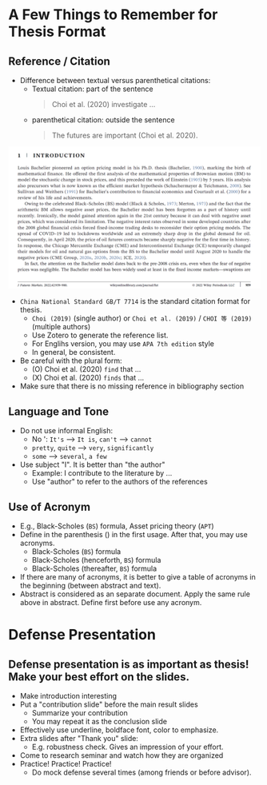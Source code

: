 # A Few Things to Remember for Thesis Format

## Reference / Citation
* Difference between textual versus parenthetical citations:
  * Textual citation: part of the sentence 
    > Choi et al. (2020) investigate ...
  * parenthetical citation: outside the sentence
    > The futures are important (Choi et al. 2020).

![Group Join](../images/Citation-Example.PNG)
* `China National Standard GB/T 7714` is the standard citation format for thesis. 
  * `Choi (2019)` (single author) or  `Choi et al. (2019)` / `CHOI 等 (2019)` (multiple authors)
  * Use Zotero to generate the reference list.
  * For Englihs version, you may use `APA 7th edition` style
  * In general, be consistent.
* Be careful with the plural form:
  * (O) Choi et al. (2020) `find` that ... 
  * (X) Choi et al. (2020) `finds` that ... 
* Make sure that there is no missing reference in bibliography section 

## Language and Tone
* Do not use informal English:
  * No ': `It's` --> `It is`, `can't` --> `cannot`
  * `pretty`, `quite` --> `very`, `significantly`
  * `some` --> `several`, `a few`
* Use subject "I". It is better than "the author"
  * Example: I contribute to the literature by ...
  * Use "author" to refer to the authors of the references

## Use of Acronym
  * E.g., Black-Scholes (`BS`) formula, Asset pricing theory (`APT`)
  * Define in the parenthesis () in the first usage. After that, you may use acronyms. 
    * Black-Scholes (`BS`) formula
    * Black-Scholes (henceforth, `BS`) formula
    * Black-Scholes (thereafter, `BS`) formula
  * If there are many of acronyms, it is better to give a table of acronyms in the beginning (between abstract and text).
  * Abstract is considered as an separate document. Apply the same rule above in abstract. Define first before use any acronym.

# Defense Presentation

## Defense presentation is as important as thesis! Make your best effort on the slides.

* Make introduction interesting 
* Put a "contribution slide" before the main result slides
  * Summarize your contribution
  * You may repeat it as the conclusion slide
* Effectively use underline, boldface font, color to emphasize.
* Extra slides after "Thank you" slide: 
  * E.g. robustness check. Gives an impression of your effort.
* Come to research seminar and watch how they are organized
* Practice! Practice! Practice!
  * Do mock defense several times (among friends or before advisor).
